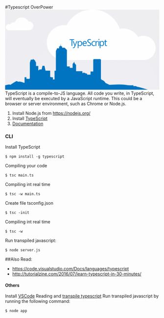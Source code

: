 #Typescript OverPower
![typescript.jpg](assets/imgs/typescript.jpg)
TypeScript is a compile-to-JS language. All code you write, in TypeScript, will eventually be executed by a JavaScript runtime. This could be a browser or server environment, such as Chrome or Node.js.

1. Install Node.js from https://nodejs.org/
2. Install [TypeScript](http://www.typescriptlang.org/#Download)
3. [Documentation](https://github.com/Microsoft/TypeScript)

### CLI 
Install TypeScript  
```
$ npm install -g typescript
```
Compiling your code
```
$ tsc main.ts
```	
Compiling int real time
```
$ tsc -w main.ts
```	
Create file tsconfig.json
```
$ tsc -init
```	
Compiling int real time
```
$ tsc -w
```	
Run transpiled javascript:
```
$ node server.js
```	

##Also Read:
+ https://code.visualstudio.com/Docs/languages/typescript
+ http://tutorialzine.com/2016/07/learn-typescript-in-30-minutes/

#### Others
 Install [VSCode](https://code.visualstudio.com/Download)
Reading and [transpile typescript](http://blogs.msdn.com/b/typescript/archive/2015/04/30/using-typescript-in-visual-studio-code.aspx)
 Run transpiled javascript by running the following command:
```
$ node app
```		
